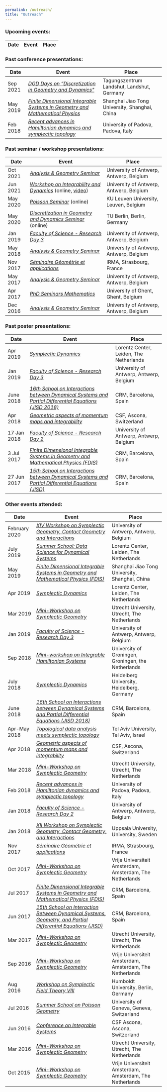 ```yaml
---
permalink: /outreach/
title: "Outreach"
---
```




### Upcoming events:

| Date | Event | Place |
|------|-------|-------|



### Past conference presentations:

| Date     | Event                                                        | Place                                          |
| -------- | ------------------------------------------------------------ | ---------------------------------------------- |
| Sep 2021 | [*DGD Days on “Discretization in Geometry and Dynamics"*](https://www.discretization.de/events/74/) | Tagungszentrum Landshut, Landshut, Germany     |
| May 2019 | [*Finite Dimensional Integrable Systems in Geometry and Mathematical Physics*](https://math.sjtu.edu.cn/FDIS2019/) | Shanghai Jiao Tong University, Shanghai, China |
| Feb 2018 | *[Recent advances in Hamiltonian dynamics and symplectic topology](https://events.math.unipd.it/hamschool2018/)* | University of Padova, Padova, Italy            |



### Past seminar / workshop presentations:

| Date     | Event                                                                                                                                                                                                                | Place                                   |
|----------|----------------------------------------------------------------------------------------------------------------------------------------------------------------------------------------------------------------------|-----------------------------------------|
| Oct 2021 | *[Analysis & Geometry Seminar](https://www.uantwerpen.be/nl/personeel/sonja-hohloch/private-webpage/seminars/analysis---geometry-/)*                                                                                 | University of Antwerp, Antwerp, Belgium |
| Jun 2021 | [*Workshop on Integrability and Dynamics*](https://www.uantwerpen.be/nl/personeel/sonja-hohloch/private-webpage/conference-workshop/workshop-integrabilitydynamics/) (online, [video](https://youtu.be/_f1hFOqhACc)) | University of Antwerp, Antwerp, Belgium |
| May 2020 | [*Poisson Seminar*](https://wis.kuleuven.be/meetkunde) (online)                                                                                                                                                      | KU Leuven University, Leuven, Belgium   |
| May 2020 | [*Discretization in Geometry and Dynamics Seminar*](https://www.discretization.de/events/6/) (online)                                                                                                                | TU Berlin, Berlin, Germany              |
| Jan 2019 | [*Faculty of Science - Research Day 3*](https://www.uantwerpen.be/en/faculties/faculty-of-science/research/research-day/)                                                                                            | University of Antwerp, Antwerp, Belgium |
| May 2018 | *[Analysis & Geometry Seminar](https://www.uantwerpen.be/nl/personeel/sonja-hohloch/private-webpage/seminars/analysis---geometry-/)*                                                                                 | University of Antwerp, Antwerp, Belgium |
| Nov 2017 | [*Séminaire Géométrie et applications*](http://irma.math.unistra.fr/php/equip_sem.php?equipe=GEO&theme=G%E9om%E9trie%20et%20applications&periode=passe)                                                              | IRMA, Strasbourg, France                |
| May 2017 | *[Analysis & Geometry Seminar](https://www.uantwerpen.be/nl/personeel/sonja-hohloch/private-webpage/seminars/analysis---geometry-/)*                                                                                 | University of Antwerp, Antwerp, Belgium |
| Apr 2017 | [*PhD Seminars Mathematics*](http://cage.ugent.be/phdseminars/)                                                                                                                                                      | University of Ghent, Ghent, Belgium     |
| Dec 2016 | *[Analysis & Geometry Seminar](https://www.uantwerpen.be/nl/personeel/sonja-hohloch/private-webpage/seminars/analysis---geometry-/)*                                                                                 | University of Antwerp, Antwerp, Belgium |



### Past poster presentations:

| Date        | Event                                                        | Place                                   |
| ----------- | ------------------------------------------------------------ | --------------------------------------- |
| Apr 2019    | [*Symplectic Dynamics*](http://www.lorentzcenter.nl/lc/web/2019/1093/info.php3?wsid=1093&venue=Oort) | Lorentz Center, Leiden, The Netherlands |
| Jan 2019    | *[Faculty of Science - Research Day 3](https://www.uantwerpen.be/en/faculties/faculty-of-science/research/research-day/)* | University of Antwerp, Antwerp, Belgium |
| June 2018   | *[16th School on Interactions between Dynamical Systems and Partial Differential Equations (JISD 2018)](http://www.crm.cat/en/Activities/Curs_2017-2018/Pages/JISD-2018.aspx)* | CRM, Barcelona, Spain                   |
| Apr 2018    | *[Geometric aspects of momentum maps and integrability](https://www.uantwerpen.be/nl/personeel/sonja-hohloch/private-webpage/conference-organisat/-geometric-aspects-o/)* | CSF, Ascona, Switzerland                |
| 17 Jan 2018 | [*Faculty of Science - Research Day 2*](https://www.uantwerpen.be/en/faculties/faculty-of-science/research/research-day/) | University of Antwerp, Antwerp, Belgium |
| 3 Jul 2017  | [*Finite Dimensional Integrable Systems in Geometry and Mathematical Physics (FDIS)*](http://www.crm.cat/en/Activities/Curs_2016-2017/Pages/Finite-Dimensional-Integrable-Systems-in-Geometry-and-Mathematical-Physics.aspx) | CRM, Barcelona, Spain                   |
| 27 Jun 2017 | [*15th School on Interactions between Dynamical Systems and Partial Differential Equations (JISD)*](http://www.crm.cat/en/Activities/Curs_2016-2017/Pages/15th-Workshop-on-Interactions-between-Dynamical-Systems-and-Partial-Differential-Equations.aspx) | CRM, Barcelona, Spain                   |



### Other events attended:

| Date          | Event                                                        | Place                                                    |
| ------------- | ------------------------------------------------------------ | -------------------------------------------------------- |
| February 2020 | [*XIV Workshop on Symplectic Geometry, Contact Geometry and Interaction*s](https://www.uantwerpen.be/nl/personeel/sonja-hohloch/private-webpage/conference-workshop/workshop/) | University of Antwerp, Antwerp, Belgium                  |
| July 2019     | *[Summer School: Data Science for Dynamical Systems](http://www.lorentzcenter.nl/lc/web/2019/1112/info.php3?wsid=1112&venue=Oort)* | Lorentz Center, Leiden, The Netherlands                  |
| May 2019      | *[Finite Dimensional Integrable Systems in Geometry and Mathematical Physics (FDIS)](http://math.sjtu.edu.cn/FDIS2019/)* | Shanghai Jiao Tong University, Shanghai, China           |
| Apr 2019      | *[Symplectic Dynamics](http://www.lorentzcenter.nl/lc/web/2019/1093/info.php3?wsid=1093&venue=Oort)* | Lorentz Center, Leiden, The Netherlands                  |
| Mar 2019      | *[Mini-Workshop on Symplectic Geometry](http://www.staff.science.uu.nl/~zilte001/symplectic_2019_03_15/index.php)* | Utrecht University, Utrecht, The Netherlands             |
| Jan 2019      | *[Faculty of Science - Research Day 3](https://www.uantwerpen.be/en/faculties/faculty-of-science/research/research-day/)* | University of Antwerp, Antwerp, Belgium                  |
| Sep 2018      | *[Mini-workshop on Integrable Hamiltonian Systems](https://sites.google.com/a/rug.nl/mini-workshop-integrable-hamiltonian-systems/)* | University of Groningen, Groningen, the Netherlands      |
| July 2018     | *[Symplectic Dynamics](https://www.mathi.uni-heidelberg.de/~palbers/ag-sympgeo/styled-10/)* | Heidelberg University, Heidelberg, Germany               |
| June 2018     | *[16th School on Interactions between Dynamical Systems and Partial Differential Equations (JISD 2018)](http://www.crm.cat/en/Activities/Curs_2017-2018/Pages/JISD-2018.aspx)* | CRM, Barcelona, Spain                                    |
| Apr-May 2018  | *[Topological data analysis meets symplectic topology](http://www.math.tau.ac.il/~ostrover/Workshop/TDAMST/TDAMST.html)* | Tel Aviv University, Tel Aviv, Israel                    |
| Apr 2018      | *[Geometric aspects of momentum maps and integrability](https://www.uantwerpen.be/nl/personeel/sonja-hohloch/private-webpage/conference-organisat/-geometric-aspects-o/)* | CSF, Ascona, Switzerland                                 |
| Mar 2018      | *[Mini-Workshop on Symplectic Geometry](https://www.staff.science.uu.nl/~zilte001/symplectic_2018_03_16/index.php)* | Utrecht University, Utrecht, The Netherlands             |
| Feb 2018      | *[Recent advances in Hamiltonian dynamics and symplectic topology](https://events.math.unipd.it/hamschool2018/)* | University of Padova, Padova, Italy                      |
| Jan 2018      | *[Faculty of Science - Research Day 2](https://www.uantwerpen.be/en/faculties/faculty-of-science/research/research-day/)* | University of Antwerp, Antwerp, Belgium                  |
| Jan 2018      | *[XII Workshop on Symplectic Geometry, Contact Geometry, and Interactions](http://www.math.uu.se/cast2018)* | Uppsala University, University, Sweden                   |
| Nov 2017      | *[Séminaire Géométrie et applications](http://irma.math.unistra.fr/php/equip_sem.php?equipe=GEO&theme=G%E9om%E9trie%20et%20applications&periode=passe)* | IRMA, Strasbourg, France                                 |
| Oct 2017      | *[Mini-Workshop on Symplectic Geometry](https://www.staff.science.uu.nl/~zilte001/symplectic_2017_10_09/index.php)* | Vrije Universiteit Amsterdam, Amsterdam, The Netherlands |
| Jul 2017      | *[Finite Dimensional Integrable Systems in Geometry and Mathematical Physics (FDIS)](http://www.crm.cat/en/Activities/Curs_2016-2017/Pages/Finite-Dimensional-Integrable-Systems-in-Geometry-and-Mathematical-Physics.aspx)* | CRM, Barcelona, Spain                                    |
| Jun 2017      | *[15th School on Interaction Between Dynamical Systems, Geometry, and Partial Differential Equations (JISD)](http://www.crm.cat/en/Activities/Curs_2016-2017/Pages/15th-Workshop-on-Interactions-between-Dynamical-Systems-and-Partial-Differential-Equations.aspx)* | CRM, Barcelona, Spain                                    |
| Mar 2017      | *[Mini-Workshop on Symplectic Geometry](https://www.staff.science.uu.nl/~zilte001/symplectic_2017_03_17/index.php)* | Utrecht University, Utrecht, The Netherlands             |
| Sep 2016      | *[Mini-Workshop on Symplectic Geometry](https://www.staff.science.uu.nl/~zilte001/symplectic_2016_09_30/index.php)* | Vrije Universiteit Amsterdam, Amsterdam, The Netherlands |
| Aug 2016      | *[Workshop on Symplectic Field Theory VIII](https://www.mathematik.hu-berlin.de/~wendl/SFT8/)* | Humboldt University, Berlin, Germany                     |
| Jul 2016      | *[Summer School on Poisson Geometry](http://www.unige.ch/math/Poisson2016/school.html)* | University of Geneva, Geneva, Switzerland                |
| Jun 2016      | *[Conference on Integrable Systems](https://www.uantwerpen.be/en/conferences/integrable-systems-2016/)* | CSF Ascona, Ascona, Switzerland                          |
| Mar 2016      | *[Mini-Workshop on Symplectic Geometry](https://www.staff.science.uu.nl/~zilte001/symplectic_2016_03_11/index.php)* | Utrecht University, Utrecht, The Netherlands             |
| Oct 2015      | *[Mini-Workshop on Symplectic Geometry](http://www.math.vu.nl/en/news-agenda/agenda/2015/event0710.aspx)* | Vrije Universiteit Amsterdam, Amsterdam, The Netherlands |

